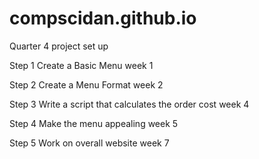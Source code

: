 # compscidan.github.io
Quarter 4 project set up

Step 1 Create a Basic Menu week 1

Step 2 Create a Menu Format week 2 

Step 3 Write a script that calculates the order cost week 4

Step 4 Make the menu appealing week 5

Step 5 Work on overall website week 7

